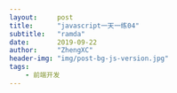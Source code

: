 ```yaml
---
layout:     post
title:      "javascript一天一练04"
subtitle:   "ramda"
date:       2019-09-22
author:     "ZhengXC"
header-img: "img/post-bg-js-version.jpg"
tags:
    - 前端开发
---
```










